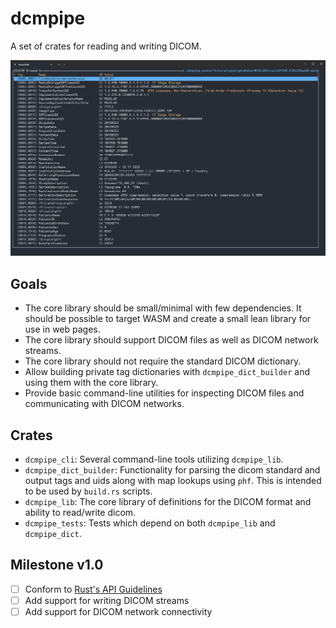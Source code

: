 # dcmpipe #

A set of crates for reading and writing DICOM.

![Screenshot](mdassets/screenshot.png "Screenshot")

## Goals ##
- The core library should be small/minimal with few dependencies. It should be possible to target WASM and create a small lean library for use in web pages.
- The core library should support DICOM files as well as DICOM network streams.
- The core library should not require the standard DICOM dictionary.
- Allow building private tag dictionaries with `dcmpipe_dict_builder` and using them with the core library.
- Provide basic command-line utilities for inspecting DICOM files and communicating with DICOM networks.

## Crates ##
- `dcmpipe_cli`: Several command-line tools utilizing `dcmpipe_lib`.
- `dcmpipe_dict_builder`: Functionality for parsing the dicom standard and output tags and uids along with map lookups using `phf`. This is intended to be used by `build.rs` scripts.
- `dcmpipe_lib`: The core library of definitions for the DICOM format and ability to read/write dicom.
- `dcmpipe_tests`: Tests which depend on both `dcmpipe_lib` and `dcmpipe_dict`.

## Milestone v1.0 ##
- [ ] Conform to [Rust's API Guidelines](https://rust-lang.github.io/api-guidelines/checklist.html)
- [ ] Add support for writing DICOM streams
- [ ] Add support for DICOM network connectivity
